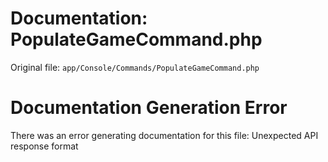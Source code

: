 # Documentation: PopulateGameCommand.php

Original file: `app/Console/Commands/PopulateGameCommand.php`

# Documentation Generation Error

There was an error generating documentation for this file: Unexpected API response format